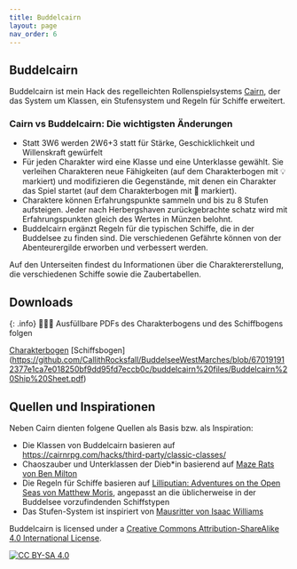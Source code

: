 ```yaml
---
title: Buddelcairn
layout: page
nav_order: 6
---
```

## Buddelcairn
Buddelcairn ist mein Hack des regelleichten Rollenspielsystems [Cairn](https://cairnrpg.com/), der das System um Klassen, ein Stufensystem und Regeln für Schiffe erweitert.

### Cairn vs Buddelcairn: Die wichtigsten Änderungen
- Statt 3W6 werden 2W6+3 statt  für Stärke, Geschicklichkeit und Willenskraft gewürfelt
- Für jeden Charakter wird eine Klasse und eine Unterklasse gewählt. Sie verleihen Charakteren neue Fähigkeiten (auf dem Charakterbogen mit 💡 markiert) und modifizieren die Gegenstände, mit denen ein Charakter das Spiel startet (auf dem Charakterbogen mit 🎒 markiert). 
- Charaktere können Erfahrungspunkte sammeln und bis zu 8 Stufen aufsteigen. Jeder nach Herbergshaven zurückgebrachte schatz wird mit Erfahrungspunkten gleich des Wertes in Münzen belohnt. 
- Buddelcairn ergänzt Regeln für die typischen Schiffe, die in der Buddelsee zu finden sind. Die verschiedenen Gefährte können von der Abenteurergilde erworben und verbessert werden. 

Auf den Unterseiten findest du Informationen über die Charaktererstellung, die verschiedenen Schiffe sowie die Zaubertabellen.

## Downloads

{: .info}
🚧👷‍♀️ Ausfüllbare PDFs des Charakterbogens und des Schiffbogens folgen

[Charakterbogen](https://github.com/CallithRocksfall/BuddelseeWestMarches/blob/670191912377e1ca7e018250bf9dd95fd7eccb0c/buddelcairn%20files/Buddelcairn%20Character%20Sheet.pdf)
[Schiffsbogen] (https://github.com/CallithRocksfall/BuddelseeWestMarches/blob/670191912377e1ca7e018250bf9dd95fd7eccb0c/buddelcairn%20files/Buddelcairn%20Ship%20Sheet.pdf)

## Quellen und Inspirationen
Neben Cairn dienten folgene Quellen als Basis bzw. als Inspiration: 
- Die Klassen von Buddelcairn basieren auf [https://cairnrpg.com/hacks/third-party/classic-classes/ ](https://cairnrpg.com/hacks/third-party/classic-classes/)
- Chaoszauber und Unterklassen der Dieb*in basierend auf [Maze Rats von Ben Milton](https://questingbeast.itch.io/maze-rats)
- Die Regeln für Schiffe basieren auf [Lilliputian: Adventures on the Open Seas von Matthew Moris](https://manadawnttg.itch.io/lilliputian), angepasst an die üblicherweise in der Buddelsee vorzufindenden Schiffstypen
- Das Stufen-System ist inspiriert von [Mausritter von Isaac Williams](https://losing-games.itch.io/mausritter)

Buddelcairn is licensed under a
[Creative Commons Attribution-ShareAlike 4.0 International License][cc-by-sa].

[![CC BY-SA 4.0][cc-by-sa-image]][cc-by-sa]

[cc-by-sa]: http://creativecommons.org/licenses/by-sa/4.0/
[cc-by-sa-image]: https://licensebuttons.net/l/by-sa/4.0/88x31.png
[cc-by-sa-shield]: https://img.shields.io/badge/License-CC%20BY--SA%204.0-lightgrey.svg
